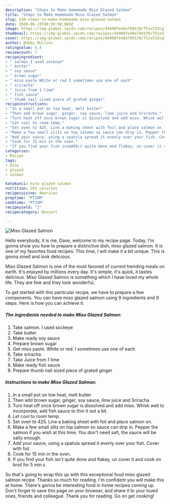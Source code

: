 ```yaml
---
description: "Steps to Make Homemade Miso Glazed Salmon"
title: "Steps to Make Homemade Miso Glazed Salmon"
slug: 538-steps-to-make-homemade-miso-glazed-salmon
date: 2020-06-23T00:59:58.869Z
image: https://img-global.cpcdn.com/recipes/d4900fe48a709139/751x532cq70/miso-glazed-salmon-recipe-main-photo.jpg
thumbnail: https://img-global.cpcdn.com/recipes/d4900fe48a709139/751x532cq70/miso-glazed-salmon-recipe-main-photo.jpg
cover: https://img-global.cpcdn.com/recipes/d4900fe48a709139/751x532cq70/miso-glazed-salmon-recipe-main-photo.jpg
author: Bobby Mullins
ratingvalue: 4.4
reviewcount: 7
recipeingredient:
- " salmon I used sockeye"
- " butter"
- " soy sauce"
- " brown sugar"
- " miso paste White or red I sometimes use one of each"
- " sriracha"
- " Juice from 1 lime"
- " fish sauce"
- " thumb nail sized piece of grated ginger"
recipeinstructions:
- "In a small pot on low heat, melt butter"
- "Then add brown sugar, ginger, soy sauce, lime juice and Sriracha."
- "Turn heat off once brown sugar is dissolved and add miso. Whisk well to incorporate, add fish sauce to thin it out a bit."
- "Let cool to room temp."
- "Set oven to 425. Line a baking sheet with foil and place salmon on."
- "Make a few small slits on top salmon so sauce can drip in. Pepper the salmon if you wish at this time. You don&#39;t need salt, the sauce will be salty enough."
- "Add your sauce, using a spatula spread it evenly over your fish. Cover with foil."
- "Cook for 15 min in the oven."
- "If you find your fish isn&#39;t quite done and flakey, un cover it and cook on broil for 5 min.s"
categories:
- Recipe
tags:
- miso
- glazed
- salmon

katakunci: miso glazed salmon 
nutrition: 281 calories
recipecuisine: American
preptime: "PT28M"
cooktime: "PT33M"
recipeyield: "1"
recipecategory: Dessert

---
```



![Miso Glazed Salmon](https://img-global.cpcdn.com/recipes/d4900fe48a709139/751x532cq70/miso-glazed-salmon-recipe-main-photo.jpg)

Hello everybody, it is me, Dave, welcome to my recipe page. Today, I'm gonna show you how to prepare a distinctive dish, miso glazed salmon. It is one of my favorites food recipes. This time, I will make it a bit unique. This is gonna smell and look delicious.

Miso Glazed Salmon is one of the most favored of current trending meals on earth. It's enjoyed by millions every day. It's simple, it's quick, it tastes delicious. Miso Glazed Salmon is something which I have loved my whole life. They are fine and they look wonderful.




To get started with this particular recipe, we have to prepare a few components. You can have miso glazed salmon using 9 ingredients and 9 steps. Here is how you can achieve it.

<!--inarticleads1-->

##### The ingredients needed to make Miso Glazed Salmon:

1. Take  salmon. I used sockeye
1. Take  butter
1. Make ready  soy sauce
1. Prepare  brown sugar
1. Get  miso paste. White or red. I sometimes use one of each
1. Take  sriracha
1. Take  Juice from 1 lime
1. Make ready  fish sauce
1. Prepare  thumb nail sized piece of grated ginger




<!--inarticleads2-->

##### Instructions to make Miso Glazed Salmon:

1. In a small pot on low heat, melt butter
1. Then add brown sugar, ginger, soy sauce, lime juice and Sriracha.
1. Turn heat off once brown sugar is dissolved and add miso. Whisk well to incorporate, add fish sauce to thin it out a bit.
1. Let cool to room temp.
1. Set oven to 425. Line a baking sheet with foil and place salmon on.
1. Make a few small slits on top salmon so sauce can drip in. Pepper the salmon if you wish at this time. You don&#39;t need salt, the sauce will be salty enough.
1. Add your sauce, using a spatula spread it evenly over your fish. Cover with foil.
1. Cook for 15 min in the oven.
1. If you find your fish isn&#39;t quite done and flakey, un cover it and cook on broil for 5 min.s




So that's going to wrap this up with this exceptional food miso glazed salmon recipe. Thanks so much for reading. I'm confident you will make this at home. There's gonna be interesting food in home recipes coming up. Don't forget to save this page on your browser, and share it to your loved ones, friends and colleague. Thank you for reading. Go on get cooking!
